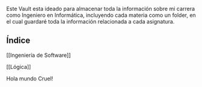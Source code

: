 Este Vault esta ideado para almacenar toda la información sobre mi carrera como Ingeniero en Informática, incluyendo cada materia como un folder, en el cual guardaré toda la información relacionada a cada asignatura.

## Índice

[[Ingeniería de Software]]

[[Lógica]]

Hola mundo Cruel!